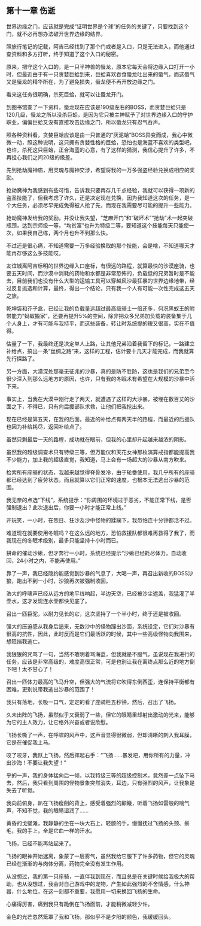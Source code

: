 ## 第十一章 伤逝

世界边缘之门，应该就是完成“证明世界是个球”的任务的关键了，只要找到这个门，就不必再想办法破开世界边缘的结界。

照旅行笔记的记载，阿吉已经找到了那个门或者是入口，只是无法进入，而他通过查资料和多方打听，终于知道了这个入口的秘密。

原来，把守这个入口的，是一只半神兽的蜃龙，原本它每天会将边缘入口打开一小时，但最近由于有一只贪婪巨蛤到来，巨蛤喜欢吞食蜃龙吐出来的蜃气，而这蜃气又是蜃龙的精华所在，为了避免损失，蜃龙便不再开放边缘之门。

看来这任务很明确，杀死巨蛤，就可以让蜃龙开门。

到图书馆查了一下资料，蜃龙现在应该是190级左右的BOSS，而贪婪巨蛤只是120几级，蜃龙之所以没杀巨蛤，是因为它只被主神赋予了对世界边缘入口的守护职业，偏偏巨蛤又没有直接攻击边缘之门，所以蜃龙只有忍气吞声。

照各种资料看，贪婪巨蛤应该是由一只普通的“灰泥蛤”BOSS异变而成，我心中微微一动，照这种说明，这只拥有贪婪性格的巨蛤，恐怕也是海蓝不喜欢的类型吧，也许，杀死这只巨蛤，正合海蓝的心意，有了这样的猜测，我信心提升了许多，不再担心我们之间20级的级差。

先到抢劫魔神庙，用灵魂与魔神交涉，希望将我的一万多强盗经验兑换成相应的奖励。

抢劫魔神为我感到有些可惜，告诉我只要再存几千点经验，我就可以获得一项新的盗圣技能了，但我考虑了许久，还是决定现在兑换，因为我知道这次的任务，是一个大任务，必须尽早完成免得被人抢了先，而现在我需要尽可能的提升一些能力。

抢劫魔神发给我的奖励，并没让我失望，“芝麻开门”和“破坏术”“抢劫”术一起突破瓶颈，达到宗师级一等，“均贫富”也升为特级二等，要知道这个技能每天只能使一次，如果我自己练，两个月也升不到那么快。

不过还是很心痛，不知道需要一万多经验换取的那个技能，会是啥，不知道哪天才能再存够这么多技能哎。

友谊城离阿吉标明的世界边缘入口座标，有很远的路程，就算最快的沙漠座骑，也要五天时间，而沙漠中消耗的药物和水都是非常恐怖的，负载低的兄弟暂时是不能去，目前我们也没有什么大型的运输工具可以穿越风沙最狂暴的世界边缘地带，经过反复挑选和计算，最终，得出一个结论，只有我一个人有可能一次性完成这五天之旅。

乾坤袋和芥子盒，已经让我的负载量远超过最高级骑士一倍还多，何况黑蚁王的附带能力“蚂蚁搬家”，还要再提升5%的空间，除非把众多兄弟加负载的装备集于几个人身上，才有可能与我持平，而这些装备，转让时系统提的税又很高，实在不值得。

估量了一下，我最终还是决定单人上路，让其他兄弟沿着我留下的标记，一路建立补给点，搞出一条“丝绸之路”来，这样的工程，估计要十几天才能完成，而我就算先行探路了。

另一方面，大漠深处那毫无征兆的沙暴，真的是防不胜防，这也是我们的兄弟至今很少深入到那么远地方的原因，也许，只有我的冬眠术有希望在大规模的沙暴中活下来。

事实上，当我在大漠中刚行走了两天，就遭遇了这样的大沙暴，被埋在数百丈的沙面之下，不得已，只有向后援部队求救，让他们把我挖出来。

现在已经是第五天，在我的后面，最近的补给点有两天半的路程，而最近的后援队也因为补给耗尽，返回补给点了。

虽然只剩最后一天的路程，成功就在眼前，但我的心里却升起越来越浓的阴影。

虽然我的超级调查术只有特级三等，但万能仪和天花女神那枚演算戒指都能提高我不少能力，加上我的超级直觉，我知道，马上会有一场超大的沙暴从南方吹来。

检索所有座骑的状态，我越来越觉得脊骨发冷，由于轮番使用，我几乎所有的座骑都已经达到了疲劳状态，而且就算以它们正常的速度，也根本无法逃出沙暴的范围。

我无奈的点选“下线”，系统提示：“你周围的环境过于恶劣，不能正常下线，是否强制退出？此次退出后，你要一小时才能正常上线。”

开玩笑，一小时，在烈日、狂沙及沙中怪物的蹂躏下，我恐怕连十分钟都活不过。

难道现在就要使用冬眠吗？在这么远的地方，恐怕救援队都很难再救得了我了，而我现在的冬眠术级别，最多只能坚持十小时而已。

拼命的催动沙蜥，但才奔行一小时，系统已经提示“沙蜥已经耗尽体力，自动收回，24小时之内，不能再使用。”

靠了一声，我已经隐约能感觉到沙暴的气息了，大喝一声，再召出新收的BOSS沙狼，跑出不到一小时，沙狼再次被强制收回。

浩大的呼啸声已经从远方的地平线响起，半边天空，已经被沙尘遮盖，我猛灌了半壶水，这才发现连水壶都快见底了。

召出一匹巨驼，以耐力见长的它，这次坚持了一个半小时，终于还是被收回。

强大的压迫感从我身后逼来，无数沙中的怪物蹿出沙面，系统设定，它们对沙暴有很高的抗性，因此，此时反而是它们最活跃的时候，其中一些高级怪物向我围来，想阻挡我逃亡。

我狠狠的咒骂了一句，当然不敢明着骂海蓝，但我就是不服气，虽说现在我进行的任务，应该是非常高级的，难度高很正常，可是也别让我在离终点那么近的地方倒下吧！太不甘心了！

召出一匹体力最高的飞马升空，但强大的气流将它吹得东倒西歪，连保持平衡都有困难，更别说带我逃出沙暴的范围了！

我只有落地，长吸一口气，定定的看了座骑栏五秒钟，然后，召出了飞扬。

久未出阵的飞扬，虽然似乎又衰弱了一些，但它的眼睛里却射出激动的光来，能够为它的主人效力，让它格外兴奋或者说欣慰。

飞扬长嘶了一声，在呼啸的风声中，这声音显得很微弱，但却清晰的刺入我耳膜，它是在催促我上马。

咬了咬牙，我跃上飞扬，然后挥起右手：“飞扬……暴发吧，用你所有的力量，冲出沙海！不要让我失望！”

乎的一声，我的身体猛向后一倾，以我特级三等的超级控制术，竟然差一点坠下马去，然后，我只看到周围的怪物景象突然消失，耳边，只有强烈的风声，让我象是失去了听觉。

我向前俯身，趴在飞扬瘦削的背上，感受着强烈的颠簸，听着飞扬如雷般的喘气声，不知不觉，我的眼睛湿润了……

黄昏的戈壁滩，我静静的坐在一块大石上，轻颤的手，慢慢抚过飞扬的头颈、鬃毛，我的手上，全是它血一样的汗水。

飞扬，已经不能再站起来了。

飞扬的眼神开始迷离，象蒙了一层雾气，虽然我给它服下了许多药物，但它的灵魂已经在渐渐的与肉体分离，药物完全没有发生作用。

从没想过，我的第一只座骑，一直伴我到现在，而且总是在关键时候给我极大的帮助，也从没想过，我会对自己游戏中的宠物，产生如此强烈的不舍情感，什么神器，什么地位，在这一刻都不重要，我愿用一切来换回飞扬的生命。

心痛得厉害，痛到我只有跪倒在飞扬面前，才能稍微减轻少许。

金色的光芒忽然笼罩了我和飞扬，那似乎不是夕阳的颜色，我缓缓回头。

